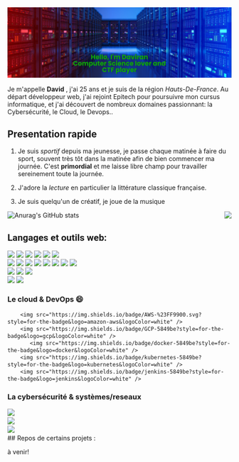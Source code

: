 <img alt="My banner" src="https://raw.githubusercontent.com/Daviran/Daviran/main/banner.png" />

Je m'appelle **David** , j'ai 25 ans et je suis de la région *Hauts-De-France*. Au départ développeur web, j'ai rejoint Epitech pour poursuivre mon cursus informatique, et j'ai découvert de nombreux domaines passionnant: la Cybersécurité, le Cloud, le Devops..

## Presentation rapide

1. Je suis _sportif_ depuis ma jeunesse, je passe chaque matinée à faire du sport, souvent très tôt dans la matinée afin de bien commencer ma journée. C'est **primordial** et me laisse libre champ pour travailler sereinement toute la journée.

2. J'adore la _lecture_ en particulier la littérature classique française.
   
3.  Je suis quelqu'un de créatif, je joue de la musique

![Anurag's GitHub stats](https://github-readme-stats.vercel.app/api?username=Daviran&show_icons=true&theme=synthwave) <img align="right" src="https://github-readme-stats.vercel.app/api/top-langs/?username=Daviran&theme=synthwave" />

<div align='left'>
   <h2 style='font-family: "Roboto", sans-serif; display:flex;align-items:center;'> Langages et outils web: </h2>
        <img src="https://img.shields.io/badge/HTML5-E34F26?style=for-the-badge&logo=html5&logoColor=white" />
        <img src="https://img.shields.io/badge/React-20232A?style=for-the-badge&logo=react&logoColor=61DAFB" />
        <img src="https://img.shields.io/badge/Vue.js-35495E?style=for-the-badge&logo=vuedotjs&logoColor=4FC08D" />
        <img src="https://img.shields.io/badge/CSS3-1572B6?style=for-the-badge&logo=css3&logoColor=white" />
        <img src="https://img.shields.io/badge/Sass-CC6699?style=for-the-badge&logo=sass&logoColor=white" />
        <img src="https://img.shields.io/badge/Bulma-00D1B2?style=for-the-badge&logo=Bulma&logoColor=white" /><br>
        <img src="https://img.shields.io/badge/JavaScript-323330?style=for-the-badge&logo=javascript&logoColor=F7DF1E" />
        <img src="https://img.shields.io/badge/Node.js-339933?style=for-the-badge&logo=nodedotjs&logoColor=white" />
        <img src="https://img.shields.io/badge/npm-CB3837?style=for-the-badge&logo=npm&logoColor=white" />
        <img src="https://img.shields.io/badge/Express.js-000000?style=for-the-badge&logo=express&logoColor=white" />
        <img src="https://img.shields.io/badge/json-5E5C5C?style=for-the-badge&logo=json&logoColor=white" />
        <img src="https://img.shields.io/badge/PostgreSQL-316192?style=for-the-badge&logo=postgresql&logoColor=white" />
        <img src="https://img.shields.io/badge/MongoDB-4EA94B?style=for-the-badge&logo=mongodb&logoColor=white" />
        <img src="https://img.shields.io/badge/MariaDB-003545?style=for-the-badge&logo=mariadb&logoColor=white" /><br>
        <img src="https://img.shields.io/badge/Git-F05032?style=for-the-badge&logo=git&logoColor=white" />
        <img src="https://img.shields.io/badge/Insomnia-5849be?style=for-the-badge&logo=Insomnia&logoColor=white" />
        <img src="https://img.shields.io/badge/pgAdmin-316192?style=for-the-badge&logo=postgresql&logoColor=white" /><br>
         <img src="https://img.shields.io/badge/Visual_Studio_Code-0078D4?style=for-the-badge&logo=visual%20studio%20code&logoColor=white" />
         <img src="https://img.shields.io/badge/Java-323330?style=for-the-badge&logo=java&logoColor=F7DF1E" />
   
   <h3> Le cloud & DevOps 😄 </h3>
   
        <img src="https://img.shields.io/badge/AWS-%23FF9900.svg?style=for-the-badge&logo=amazon-aws&logoColor=white" />
        <img src="https://img.shields.io/badge/GCP-5849be?style=for-the-badge&logo=gcp&logoColor=white" />
           <img src="https://img.shields.io/badge/docker-5849be?style=for-the-badge&logo=docker&logoColor=white" />
        <img src="https://img.shields.io/badge/kubernetes-5849be?style=for-the-badge&logo=kubernetes&logoColor=white" />
        <img src="https://img.shields.io/badge/jenkins-5849be?style=for-the-badge&logo=jenkins&logoColor=white" />
   
   <h3> La cybersécurité & systèmes/reseaux </h3>
        <img src="https://img.shields.io/badge/Linux-FCC624?style=for-the-badge&logo=linux&logoColor=black" /><br>
         <img src="https://img.shields.io/badge/Kali-FCC624?style=for-the-badge&logo=kali&logoColor=black" /><br>
        <img src="https://img.shields.io/badge/Python-FFD43B?style=for-the-badge&logo=python&logoColor=darkgreen" /><br>


</div>
## Repos de certains projets :

à venir! 
